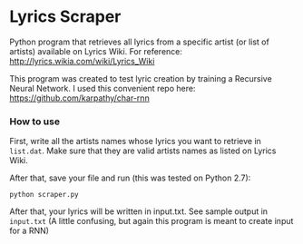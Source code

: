 # Lyrics Scraper
Python program that retrieves all lyrics from a specific artist (or list of artists) available on Lyrics Wiki. For reference: http://lyrics.wikia.com/wiki/Lyrics_Wiki

This program was created to test lyric creation by training a Recursive Neural Network. I used this convenient repo here: https://github.com/karpathy/char-rnn

### How to use
First, write all the artists names whose lyrics you want to retrieve in `list.dat`. Make sure that they are valid artists names as listed on Lyrics Wiki.

After that, save your file and run (this was tested on Python 2.7):

`python scraper.py`


After that, your lyrics will be written in input.txt. See sample output in `input.txt` (A little confusing, but again this program is meant to create input for a RNN)